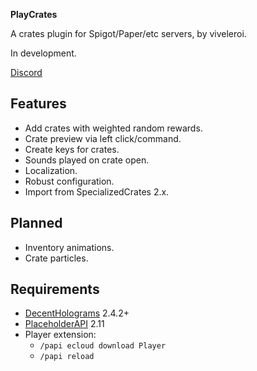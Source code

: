 **PlayCrates**

A crates plugin for Spigot/Paper/etc servers, by viveleroi.

In development.

[Discord](discord)

## Features

- Add crates with weighted random rewards.
- Crate preview via left click/command.
- Create keys for crates.
- Sounds played on crate open.
- Localization.
- Robust configuration.
- Import from SpecializedCrates 2.x.

## Planned

- Inventory animations.
- Crate particles.

## Requirements

- [DecentHolograms][dh] 2.4.2+
- [PlaceholderAPI][papi] 2.11 
- Player extension:
  - `/papi ecloud download Player`
  - `/papi reload`

[discord]: https://discord.gg/7FxZScH4EJ
[dh]: https://www.spigotmc.org/resources/decent-holograms-1-8-1-19-papi-support-no-dependencies.96927/
[papi]: https://www.spigotmc.org/resources/placeholderapi.6245/